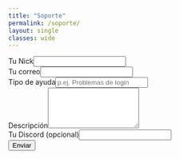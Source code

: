 ```yaml
---
title: "Soporte"
permalink: /soporte/
layout: single
classes: wide
---
```


<form id="ticket-form">
  <div class="form-group"><label>Tu Nick</label><input id="nick" required></div>
  <div class="form-group"><label>Tu correo</label><input id="email" type="email" required></div>
  <div class="form-group"><label>Tipo de ayuda</label><input id="ttype" placeholder="p.ej. Problemas de login" required></div>
  <div class="form-group"><label>Descripción</label><textarea id="description" rows="5" required></textarea></div>
  <div class="form-group"><label>Tu Discord (opcional)</label><input id="discord"></div>
  <button class="btn btn--primary" type="submit">Enviar</button>
  <p id="msg"></p><pre id="dbg" style="white-space:pre-wrap;font-size:.9rem;opacity:.8"></pre>
</form>

<script src="https://cdn.jsdelivr.net/npm/@supabase/supabase-js@2"></script>
<script>
  const sb = supabase.createClient("TU_SUPABASE_URL","eyJhbGciOiJIUzI1NiIsInR5cCI6IkpXVCJ9.eyJpc3MiOiJzdXBhYmFzZSIsInJlZiI6ImF6Y2ptbWdibGNvaHl6cnpzcXRyIiwicm9sZSI6ImFub24iLCJpYXQiOjE3NjExNTA5ODIsImV4cCI6MjA3NjcyNjk4Mn0.774kuEsyQouXklSW0DvLU44u0u7umH9x1f4tERC-YOk");
  const f = document.getElementById('ticket-form'), msg=document.getElementById('msg'), dbg=document.getElementById('dbg');
  f.addEventListener('submit', async (e)=>{
    e.preventDefault(); msg.textContent="Enviando..."; dbg.textContent="";
    try{
      const payload = {
        nick: document.getElementById('nick').value.trim(),
        email: document.getElementById('email').value.trim(),
        ttype: document.getElementById('ttype').value.trim(),
        description: document.getElementById('description').value.trim(),
        discord: document.getElementById('discord').value.trim() || null
      };
      const { data, error } = await sb.from('support_tickets').insert(payload).select('id');
      if (error) throw error;
      msg.textContent = "✅ Ticket enviado"; dbg.textContent = "ID: " + data[0].id; f.reset();
    }catch(err){ msg.textContent="❌ Error"; dbg.textContent=String(err.message||err); }
  });
</script>
